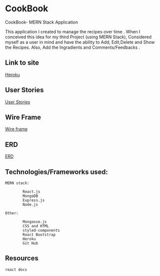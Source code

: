 # CookBook

CookBook- MERN Stack Application

This application I created to manage the recipes over time . When I conceived this idea for my third Project (using MERN Stack), Considered myself as a user in mind and have the ability to Add, Edit,Delete and Show the Recipes. Also, Add the Ingradients and Comments/Feedbacks .

## Link to site

[Heroku](https://cook-book-app.herokuapp.com/)

## User Stories

[User Stories](https://trello.com/b/hLyVbEBW/project-3)

## Wire Frame 

[Wire frame](https://balsamiq.cloud/ss1jkaq/puq0cuo/r2278)

## ERD

[ERD](https://i.imgur.com/bPt1SG3.png)


## Technologies/Frameworks used:

```
MERN stack:

        React.js
        MongoDB
        Express.js
        Node.js

Other:

        Mongoose.js
        CSS and HTML
        styled-components
        React Bootstrap   
        Heroku
        Git Hub     

```

## Resources

```
react docs

```
